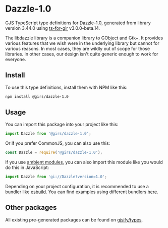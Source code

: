 
# Dazzle-1.0

GJS TypeScript type definitions for Dazzle-1.0, generated from library version 3.44.0 using [ts-for-gir](https://github.com/gjsify/ts-for-gir) v3.0.0-beta.14.

The libdazzle library is a companion library to GObject and Gtk+. It provides various features that we wish were in the underlying library but cannot for various reasons. In most cases, they are wildly out of scope for those libraries. In other cases, our design isn't quite generic enough to work for everyone.

## Install

To use this type definitions, install them with NPM like this:
```bash
npm install @girs/dazzle-1.0
```

## Usage

You can import this package into your project like this:
```ts
import Dazzle from '@girs/dazzle-1.0';
```

Or if you prefer CommonJS, you can also use this:
```ts
const Dazzle = require('@girs/dazzle-1.0');
```

If you use [ambient modules](https://github.com/gjsify/ts-for-gir/tree/main/packages/cli#ambient-modules), you can also import this module like you would do this in JavaScript:

```ts
import Dazzle from 'gi://Dazzle?version=1.0';
```

Depending on your project configuration, it is recommended to use a bundler like [esbuild](https://esbuild.github.io/). You can find examples using different bundlers [here](https://github.com/gjsify/ts-for-gir/tree/main/examples).

## Other packages

All existing pre-generated packages can be found on [gjsify/types](https://github.com/gjsify/types).
